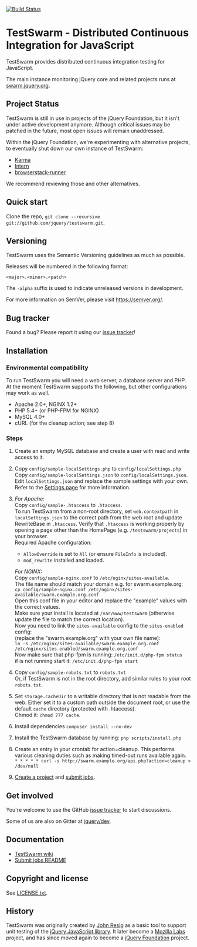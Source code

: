 [![Build Status](https://travis-ci.org/jquery/testswarm.svg?branch=master)](https://travis-ci.org/jquery/testswarm)

TestSwarm - Distributed Continuous Integration for JavaScript
=================

TestSwarm provides distributed continuous integration testing for
JavaScript.

The main instance monitoring jQuery core and related projects runs at
[swarm.jquery.org](http://swarm.jquery.org/).

Project Status
--------------

TestSwarm is still in use in projects of the jQuery Foundation, but it isn't under active development anymore. Although critical issues may be patched in the future, most open issues will remain unaddressed.

Within the jQuery Foundation, we're experimenting with alternative projects, to eventually shut down our own instance of TestSwarm:

- [Karma](https://karma-runner.github.io/)
- [Intern](https://theintern.io/)
- [browserstack-runner](https://github.com/browserstack/browserstack-runner/)

We recommend reviewing those and other alternatives.

Quick start
----------

Clone the repo, `git clone --recursive git://github.com/jquery/testswarm.git`.


Versioning
----------

TestSwarm uses the Semantic Versioning guidelines as much as possible.

Releases will be numbered in the following format:

`<major>.<minor>.<patch>`

The `-alpha` suffix is used to indicate unreleased versions in development.

For more information on SemVer, please visit <https://semver.org/>.


Bug tracker
-----------

Found a bug? Please report it using our [issue
tracker](https://github.com/jquery/testswarm/issues)!


Installation
-----------

### Environmental compatibility

To run TestSwarm you will need a web server, a database server and PHP.
At the moment TestSwarm supports the following, but other configurations
may work as well.

* Apache 2.0+, NGINX 1.2+
* PHP 5.4+ (or PHP-FPM for NGINX)
* MySQL 4.0+
* cURL (for the cleanup action; see step 8)

### Steps

1. Create an empty MySQL database and create a user with read and write access to it.

1. Copy `config/sample-localSettings.php` to `config/localSettings.php`<br/>
   Copy `config/sample-localSettings.json` to `config/localSettings.json`.<br/>
   Edit `localSettings.json` and replace the sample settings with your own.<br/>
   Refer to the [Settings page](https://github.com/jquery/testswarm/wiki/Settings) for more information.

1. *For Apache:*<br/>
   Copy `config/sample-.htaccess` to `.htaccess`.<br/>
   To run TestSwarm from a non-root directory, set `web.contextpath` in `localSettings.json` to the
   correct path from the web root and update RewriteBase in `.htaccess`.
   Verify that `.htaccess` is working properly by opening a page other than the HomePage (e.g.
   `/testswarm/projects`) in your browser.<br/>Required Apache configuration:<br/>
   * `AllowOverride` is set to `All` (or ensure `FileInfo` is included).
   * `mod_rewrite` installed and loaded.

   *For NGINX:*<br/>
   Copy `config/sample-nginx.conf` to `/etc/nginx/sites-available`.
   <br/>The file name should match your domain e.g. for swarm.example.org:<br/>
   `cp config/sample-nginx.conf /etc/nginx/sites-available/swarm.example.org.conf`
   <br/>Open this conf file in your editor and replace the "example" values with the correct values.
   <br/>Make sure your install is located at `/var/www/testswarm`
   (otherwise update the file to match the correct location).<br/>
   Now you need to link the `sites-available` config to the `sites-enabled` config:<br/>
   (replace the "swarm.example.org" with your own file name):<br/>
   `ln -s /etc/nginx/sites-available/swarm.example.org.conf /etc/nginx/sites-enabled/swarm.example.org.conf`<br/>
   Now make sure that php-fpm is running: `/etc/init.d/php-fpm status`<br/>
   if is not running start it: `/etc/init.d/php-fpm start`

1. Copy `config/sample-robots.txt` to `robots.txt`<br/>
   Or, if TestSwarm is not in the root directory, add similar rules to your root `robots.txt`.

1. Set `storage.cacheDir` to a writable directory that is not readable from the
   web. Either set it to a custom path outside the document root, or use the
   default `cache` directory (protected with .htaccess).<br/>Chmod it:
   `chmod 777 cache`.

1. Install dependencies
   `composer install --no-dev`

1. Install the TestSwarm database by running:
   `php scripts/install.php`

1. Create an entry in your crontab for action=cleanup. This performs various
   cleaning duties such as making timed-out runs available again.<br/>
   `* * * * * curl -s http://swarm.example.org/api.php?action=cleanup > /dev/null`

1. [Create a project](./scripts/README.md#create-projects) and [submit jobs](./scripts/addjob/README.md).


Get involved
---------------------

You're welcome to use the GitHub [issue tracker](https://github.com/jquery/testswarm/issues)
 to start discussions.

Some of us are also on Gitter at [jquery/dev](https://gitter.im/jquery/dev).


Documentation
---------------------

* [TestSwarm wiki](https://github.com/jquery/testswarm/wiki)
* [Submit jobs README](https://github.com/jquery/testswarm/blob/master/scripts/addjob/README.md)


Copyright and license
---------------------

See [LICENSE.txt](https://github.com/jquery/testswarm/blob/master/LICENSE.txt).


History
---------------------

TestSwarm was originally created by [John Resig](https://johnresig.com/) as a
basic tool to support unit testing of the [jQuery JavaScript
library](https://jquery.com). It later become a [Mozilla Labs](http://labs.mozilla.com/) project,
and has since moved again to become a [jQuery Foundation](https://jquery.org/) project.

